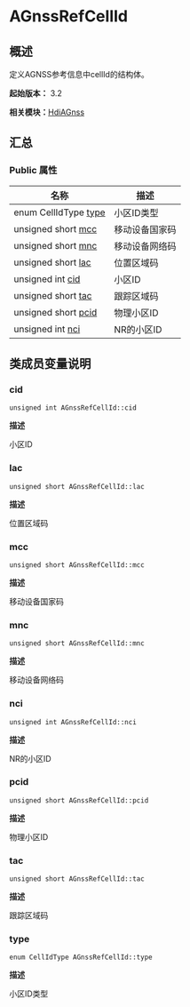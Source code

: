 # AGnssRefCellId


## 概述

定义AGNSS参考信息中cellId的结构体。

**起始版本：** 3.2

**相关模块：**[HdiAGnss](_hdi_a_gnss.md)


## 汇总


### Public 属性

| 名称 | 描述 | 
| -------- | -------- |
| enum CellIdType [type](#type) | 小区ID类型 | 
| unsigned short [mcc](#mcc) | 移动设备国家码 | 
| unsigned short [mnc](#mnc) | 移动设备网络码 | 
| unsigned short [lac](#lac) | 位置区域码 | 
| unsigned int [cid](#cid) | 小区ID | 
| unsigned short [tac](#tac) | 跟踪区域码 | 
| unsigned short [pcid](#pcid) | 物理小区ID | 
| unsigned int [nci](#nci) | NR的小区ID | 


## 类成员变量说明


### cid

```
unsigned int AGnssRefCellId::cid
```

**描述**


小区ID


### lac

```
unsigned short AGnssRefCellId::lac
```

**描述**


位置区域码


### mcc

```
unsigned short AGnssRefCellId::mcc
```

**描述**


移动设备国家码


### mnc

```
unsigned short AGnssRefCellId::mnc
```

**描述**


移动设备网络码


### nci

```
unsigned int AGnssRefCellId::nci
```

**描述**


NR的小区ID


### pcid

```
unsigned short AGnssRefCellId::pcid
```

**描述**


物理小区ID


### tac

```
unsigned short AGnssRefCellId::tac
```

**描述**


跟踪区域码


### type

```
enum CellIdType AGnssRefCellId::type
```

**描述**


小区ID类型
